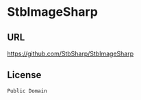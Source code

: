 StbImageSharp
===

## URL

https://github.com/StbSharp/StbImageSharp

## License

```
Public Domain
```